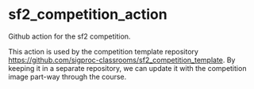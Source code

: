 # sf2_competition_action

Github action for the sf2 competition.

This action is used by the competition template repository https://github.com/sigproc-classrooms/sf2_competition_template.
By keeping it in a separate repository, we can update it with the competition image part-way through the course.

